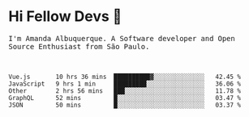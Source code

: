 # Hi Fellow Devs :wave:
   
<p>
  <samp>
    I'm Amanda Albuquerque. A Software developer and Open Source Enthusiast from São Paulo.
  </samp>

  
<!--   [![Twitter Follow](https://img.shields.io/twitter/follow/alalbux?style=social)](https://www.twitter.com/alalbux)
  [![Linkedin Badge](https://img.shields.io/badge/-alalbux-blue?style=flat-square&logo=Linkedin&logoColor=white&link=https://www.linkedin.com/in/alalbux/)](https://www.linkedin.com/in/alalbux/)
  [![Medium Badge](https://img.shields.io/badge/-alalbux-black?style=flat-square&logo=Medium&logoColor=white&link=https://medium.com/@alalbux)](https://medium.com/@alalbux) -->
</p>

  <br/>
  

<!--START_SECTION:waka-->
```text
Vue.js       10 hrs 36 mins  ██████████▓░░░░░░░░░░░░░░   42.45 % 
JavaScript   9 hrs 1 min     █████████░░░░░░░░░░░░░░░░   36.06 % 
Other        2 hrs 56 mins   ███░░░░░░░░░░░░░░░░░░░░░░   11.78 % 
GraphQL      52 mins         █░░░░░░░░░░░░░░░░░░░░░░░░   03.47 % 
JSON         50 mins         █░░░░░░░░░░░░░░░░░░░░░░░░   03.37 % 
```
<!--END_SECTION:waka-->


